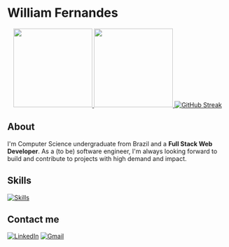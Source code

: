# William Fernandes

<div align="center">
  <a href="https://github.com/William-Fernandes252">
  <img height="180em" src="https://github-readme-stats.vercel.app/api?username=William-Fernandes252&show_icons=true&theme=dark&include_all_commits=true&count_private=true" />
  <img height="180em" src="https://github-readme-stats.vercel.app/api/top-langs/?username=William-Fernandes252&layout=compact&langs_count=7&theme=dark" />
  <a href="https://git.io/streak-stats"><img src="https://streak-stats.demolab.com?user=William-Fernandes252&theme=dark&card_width=450" alt="GitHub Streak" /></a>
</div>


## About

I'm Computer Science undergraduate from Brazil and a **Full Stack Web Developer**. As a (to be) software engineer, I'm always looking forward to build and contribute to projects with high demand and impact.


## Skills

<p align="left">
  <a href="https://skillicons.dev">
    <img src="https://skillicons.dev/icons?i=python,ts,php,nodejs,html,css,react,vuejs,materialui,bootstrap,django,nestjs,symfony,postgres,mysql,redis,firebase,docker,nginx,grafana,bash" alt="Skills" />
  </a>
</p>


## Contact me

[![LinkedIn](https://img.shields.io/badge/LinkedIn-0077B5?style=for-the-badge&logo=linkedin&logoColor=white 'My LinkedIn Profile')](https://www.linkedin.com/in/william-fernandes-dias-b6a246217/)
[![Gmail](https://img.shields.io/badge/Gmail-D14836?style=for-the-badge&logo=gmail&logoColor=white 'My email')](mailto:william.winchester1967@gmail.com)


<!---
William-Fernandes252/William-Fernandes252 is a ✨ special ✨ repository because its `README.md` (this file) appears on your GitHub profile.
You can click the Preview link to take a look at your changes.
--->
